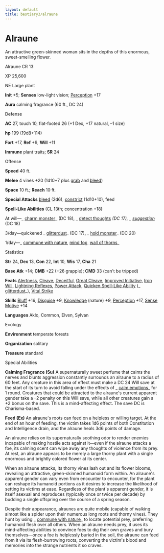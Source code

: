 ```yaml
---
layout: default
title: bestiary3/alraune
---
```

# Alraune

An attractive green-skinned woman sits in the depths of this enormous, sweet-smelling flower.

Alraune CR 13

XP 25,600

NE Large plant

**Init** +5; **Senses** low-light vision; [Perception](skills/perception#_perception) +17

**Aura** calming fragrance (60 ft., DC 24)

Defense

**AC** 27, touch 10, flat-footed 26 (+1 Dex, +17 natural, –1 size)

**hp** 199 (19d8+114)

**Fort** +17, **Ref** +9, **Will** +11

**Immune** plant traits; **SR** 24

Offense

**Speed** 40 ft.

**Melee** 4 vines +20 (1d10+7 plus [grab](monsters/universalMonsterRules#_grab) and [bleed](monsters/universalMonsterRules#_bleed))

**Space** 10 ft.; **Reach** 10 ft.

**Special Attacks** [bleed](monsters/universalMonsterRules#_bleed) (2d6), [constrict](monsters/universalMonsterRules#_constrict) (1d10+10), feed

**Spell-Like Abilities** (CL 13th; concentration +18)

At will—_ [charm monster](spells/charmMonster#_charm-monster)_ (DC 18), _ [detect thoughts](spells/detectThoughts#_detect-thoughts) _(DC 17), _ [suggestion](spells/suggestion#_suggestion)_ (DC 18)

3/day—quickened _ [glitterdust](spells/glitterdust#_glitterdust)_ (DC 17), _ [hold monster](spells/holdMonster#_hold-monster)_ (DC 20)

1/day—_ [commune with nature](spells/communeWithNature#_commune-with-nature), [mind fog](spells/mindFog#_mind-fog), [wall of thorns](spells/wallOfThorns#_wall-of-thorns)_

Statistics

**Str** 24, **Dex** 13, **Con** 22, **Int** 10, **Wis** 17, **Cha** 21

**Base Atk** +14; **CMB** +22 (+26 grapple); **CMD** 33 (can't be tripped)

**Feats** [Alertness](feats#_alertness), [Cleave](feats#_cleave), [Deceitful](feats#_deceitful), [Great Cleave](feats#_great-cleave), [Improved Initiative](feats#_improved-initiative), [Iron Will](feats#_iron-will), [Lightning Reflexes](feats#_lightning-reflexes), [Power Attack](feats#_power-attack), [Quicken Spell-Like Ability](monsters/monsterFeats#_quicken-spell-like-ability) (_ [glitterdust](spells/glitterdust#_glitterdust)_), [Vital Strike](feats#_vital-strike)

**Skills** [Bluff](skills/bluff#_bluff) +16, [Disguise](skills/disguise#_disguise) +9, [Knowledge](skills/knowledge#_knowledge) (nature) +9, [Perception](skills/perception#_perception) +17, [Sense Motive](skills/senseMotive#_sense-motive) +14

**Languages** Aklo, Common, Elven, Sylvan

Ecology

**Environment** temperate forests

**Organization** solitary

**Treasure** standard

Special Abilities

**Calming Fragrance (Su)** A supernaturally sweet perfume that calms the nerves and blunts aggression constantly surrounds an alraune to a radius of 60 feet. Any creature in this area of effect must make a DC 24 Will save at the start of its turn to avoid falling under the effects of _ [calm emotions](spells/calmEmotions#_calm-emotions)_ for 1 round. Creatures that could be attracted to the alraune's current apparent gender take a –2 penalty on this Will save, while all other creatures gain a +2 bonus on the save. This is a mind-affecting effect. The save DC is Charisma-based.

**Feed (Ex)** An alraune's roots can feed on a helpless or willing target. At the end of an hour of feeding, the victim takes 1d6 points of both Constitution and Intelligence drain, and the alraune heals 3d6 points of damage.

An alraune relies on its supernaturally soothing odor to render enemies incapable of making hostile acts against it—even if the alraune attacks a foe, its calming scent can wipe away any thoughts of violence from its prey. At rest, an alraune appears to be merely a large thorny plant with a single enormous and brightly colored flower at its center.

When an alraune attacks, its thorny vines lash out and its flower blooms, revealing an attractive, green-skinned humanoid form within. An alraune's apparent gender can vary even from encounter to encounter, for the plant can reshape its humanoid portions as it desires to increase the likelihood of setting its victims at ease. Regardless of the plant's apparent gender, it is itself asexual and reproduces (typically once or twice per decade) by budding a single offspring over the course of a spring season.

Despite their appearance, alraunes are quite mobile (capable of walking almost like a spider upon their numerous long roots and thorny vines). They hunt by using _ [commune with nature](spells/communeWithNature#_commune-with-nature)_ to locate potential prey, preferring humanoid flesh over all others. When an alraune needs prey, it uses its mind-affecting abilities to convince foes to dig their own graves and bury themselves—once a foe is helplessly buried in the soil, the alraune can feed from it via its flesh-burrowing roots, converting the victim's blood and memories into the strange nutrients it so craves.

